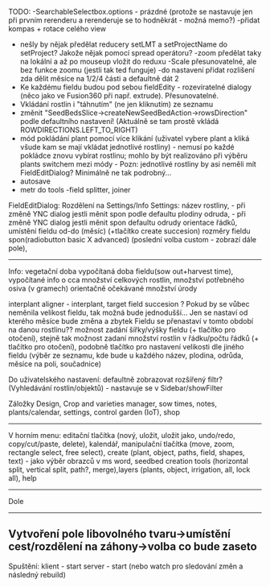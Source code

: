TODO:
-SearchableSelectbox.options - prázdné (protože se nastavuje jen při prvním rerenderu a rerenderuje se to hodněkrát - možná memo?)
-přidat kompas + rotace celého view
- nešly by nějak předělat reducery setLMT a setProjectName do setProject? Jakože nějak pomocí spread operátoru?
-zoom předělat taky na lokální a až po mouseup vložit do reduxu
-Scale přesunovatelné, ale bez funkce zoomu (jestli tak ted funguje)
-do nastavení přidat rozlišení zda dělit měsíce na 1/2/4 části a defaultně dát 2
- Ke každému fieldu budou pod sebou fieldEdity - rozevíratelné dialogy (něco jako ve Fusion360 při např. extrude). Přesunovatelné.
- Vkládání rostlin i "táhnutím" (ne jen kliknutím) ze seznamu
- změnit "SeedBedsSlice->createNewSeedBedAction->rowsDirection" podle defaultního nastavení! (Aktuálně se tam prostě vkládá ROWDIRECTIONS.LEFT_TO_RIGHT)
- mód pokládání plant pomocí více klikání (uživatel vybere plant a kliká všude kam se mají vkládat jednotlivé rostliny) - nemusí po každé pokládce znovu vybírat rostlinu; mohlo by být realizováno při výběru plants switchem mezi módy - Pozn: jednotlivé rostliny by asi neměli mít FieldEditDialog? Minimálně ne tak podrobný...
- autosave
- metr do tools
-field splitter, joiner


FieldEditDialog:
Rozdělení na Settings/Info
Settings:
název rostliny, - při změně YNC dialog jestli měnit spon podle defaultu plodiny
odruda,  - při změně YNC dialog jestli měnit spon defaultu odrudy
orientace řádků,
umístění fieldu od-do (měsíc) (+tlačítko create succesion)
rozměry fieldu 
spon(radiobutton basic X advanced) (poslední volba custom - zobrazí dále pole), 
_____
Info:
vegetační doba
vypočítaná doba fieldu(sow out+harvest time), 
vypočítané info o cca množství celkových rostlin, 
množství potřebného osiva (v gramech)
orientačně očekávané množství úrody 

interplant aligner - interplant, target field
succesion ? Pokud by se vůbec neměnila velikost fieldu, tak možná bude jednodušší... Jen se nastaví od kterého měsíce bude změna a zbytek Fieldu se přenastaví v tomto období na danou rostlinu??
možnost zadání šířky/výšky fieldu (+ tlačítko pro otočení), stejně tak možnost zadaní množství rostlin v řádku/počtu řádků (+ tlačítko pro otočení), podobně tlačítko pro nastavení velikosti dle jiného fieldu (výběr ze seznamu, kde bude u každého název, plodina, odrůda, měsíce na poli, součadnice)


Do uživatelského nastavení:
defaultně zobrazovat rozšířený filtr? (Vyhledávání rostlin/objektů) - nastavuje se v Sidebar/showFilter



Záložky
Design, Crop and varieties manager, sow times, notes, plants/calendar, settings, control garden (IoT), shop
_________________________
V horním menu:
editační tlačítka (nový, uložit, uložit jako, undo/redo, copy/cut/paste, delete), kalendář, manipulační tlačítka (move, zoom, rectangle select, free select), create (plant, object, paths, field, shapes, text) - jako výběr obrazců v ms word, seedbed creation tools (horizontal split, vertical split, path?, merge),layers (plants, object, irrigation, all, lock all), help
_________________________
Dole


-----------------
Vytvoření pole libovolného tvaru->umístění cest/rozdělení na záhony->volba co bude zaseto
-----------

Spuštění:
klient - start
server - start (nebo watch pro sledování změn a následný rebuild)